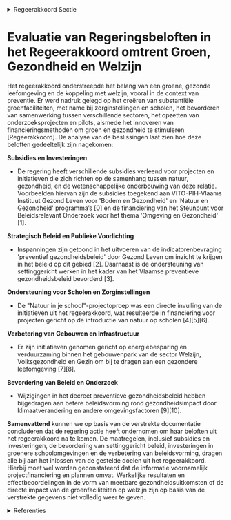 

<details>
        <summary>Regeerakkoord Sectie </summary>
        <p>2.3.7 Groen, gezondheid en welzijn Vanuit het gezondheids- en welzijnsbeleid wordt in het kader van preventie meer aandacht gegeven aan een groene, gezonde leefomgeving. We voorzien zoveel mogelijk zorginstellingen en scholen van substantiële groenfaciliteiten in het kader van de positieve relatie ‘gezondheid– natuurbeleving’. We versterken de samenwerking tussen relevante sectoren om de aangetoonde heilzame werking van groen op de gezondheid beter te benutten en verder wetenschappelijk te onderbouwen. Dit doen we door het opzetten van concrete realisa-ties en pilootprojecten, gekoppeld aan onderzoek. We tasten de mogelijkheden af om innovatieve financieringsmethoden in te zetten, zoals de sociale-impactobligaties (‘social impact bonds’). In overleg met jeugdorganisaties, beheerders, sport- en toerisme-organisaties, zetten we verder in op nabije en toegankelijke natuur, binnen de draagkracht van de gebieden. </p>
        </details> 

# Evaluatie van Regeringsbeloften in het Regeerakkoord omtrent Groen, Gezondheid en Welzijn

Het regeerakkoord onderstreepde het belang van een groene, gezonde leefomgeving en de koppeling met welzijn, vooral in de context van preventie. Er werd nadruk gelegd op het creëren van substantiële groenfaciliteiten, met name bij zorginstellingen en scholen, het bevorderen van samenwerking tussen verschillende sectoren, het opzetten van onderzoeksprojecten en pilots, alsmede het innoveren van financieringsmethoden om groen en gezondheid te stimuleren [Regeerakkoord]. De analyse van de beslissingen laat zien hoe deze beloften gedeeltelijk zijn nagekomen:

**Subsidies en Investeringen**
- De regering heeft verschillende subsidies verleend voor projecten en initiatieven die zich richten op de samenhang tussen natuur, gezondheid, en de wetenschappelijke onderbouwing van deze relatie. Voorbeelden hiervan zijn de subsidies toegekend aan VITO-PIH-Vlaams Instituut Gezond Leven voor 'Bodem en Gezondheid' en 'Natuur en Gezondheid' programma’s \[0\] en de financiering van het Steunpunt voor Beleidsrelevant Onderzoek voor het thema 'Omgeving en Gezondheid' \[1\].

**Strategisch Beleid en Publieke Voorlichting**
- Inspanningen zijn getoond in het uitvoeren van de indicatorenbevraging 'preventief gezondheidsbeleid' door Gezond Leven om inzicht te krijgen in het beleid op dit gebied \[2\]. Daarnaast is de ondersteuning van settinggericht werken in het kader van het Vlaamse preventieve gezondheidsbeleid bevorderd \[3\].

**Ondersteuning voor Scholen en Zorginstellingen**
- De "Natuur in je school"-projectoproep was een directe invulling van de initiatieven uit het regeerakkoord, wat resulteerde in financiering voor projecten gericht op de introductie van natuur op scholen \[4\]\[5\]\[6\].

**Verbetering van Gebouwen en Infrastructuur**
- Er zijn initiatieven genomen gericht op energiebesparing en verduurzaming binnen het gebouwenpark van de sector Welzijn, Volksgezondheid en Gezin om bij te dragen aan een gezondere leefomgeving \[7\]\[8\].

**Bevordering van Beleid en Onderzoek**
- Wijzigingen in het decreet preventieve gezondheidsbeleid hebben bijgedragen aan betere beleidsvorming rond gezondheidsimpact door klimaatverandering en andere omgevingsfactoren \[9\]\[10\].

**Samenvattend** kunnen we op basis van de verstrekte documentatie concluderen dat de regering actie heeft ondernomen om haar beloften uit het regeerakkoord na te komen. De maatregelen, inclusief subsidies en investeringen, de bevordering van settinggericht beleid, investeringen in groenere schoolomgevingen en de verbetering van beleidsvorming, dragen alle bij aan het inlossen van de gestelde doelen uit het regeerakkoord. Hierbij moet wel worden geconstateerd dat de informatie voornamelijk projectfinanciering en plannen omvat. Werkelijke resultaten en effectbeoordelingen in de vorm van meetbare gezondheidsuitkomsten of de directe impact van de groenfaciliteiten op welzijn zijn op basis van de verstrekte gegevens niet volledig weer te geven.

<details>
        <summary> Referenties</summary>
        **[\[0\]](https://beslissingenvlaamseregering.vlaanderen.be/?search=Subsidie%20consortium%20milieugezondheidszorg%20%28VITO-PIH-Vlaams%20Instituut%20Gezond%20Leven%29%20voor%20uitbouw%20programma%E2%80%99s%20%E2%80%98Bodem%20en%20Gezondheid%E2%80%99%20en%20%E2%80%98Natuur%20en%20Gezondheid%E2%80%99&dateOption=select&startDate=2022-12-23T09%3A00%3A00Z&endDate=2022-12-23T09%3A00%3A00Z)** : **(2022-12-23)** Subsidie consortium milieugezondheidszorg (VITO-PIH-Vlaams Instituut Gezond Leven) voor uitbouw programma’s ‘Bodem en Gezondheid’ en ‘Natuur en Gezondheid’ 

**[\[1\]](https://beslissingenvlaamseregering.vlaanderen.be/?search=Oproep%20erkenning%20en%20financiering%20Steunpunt%20voor%20Beleidsrelevant%20Onderzoek%20voor%20het%20thema%20%27Omgeving%20en%20Gezondheid%27%20%282022-2027%29&dateOption=select&startDate=2022-12-02T09%3A00%3A00Z&endDate=2022-12-02T09%3A00%3A00Z)** : **(2022-12-02)** Oproep erkenning en financiering Steunpunt voor Beleidsrelevant Onderzoek voor het thema 'Omgeving en Gezondheid' (2022-2027) 

**[\[2\]](https://beslissingenvlaamseregering.vlaanderen.be/?search=Gezond%20Leven%3A%20subsidie%20voor%20de%20uitvoering%20van%20de%20indicatorenbevraging%20%27preventief%20gezondheidsbeleid%27&dateOption=select&startDate=2021-07-09T08%3A00%3A00Z&endDate=2021-07-09T08%3A00%3A00Z)** : **(2021-07-09)** Gezond Leven: subsidie voor de uitvoering van de indicatorenbevraging 'preventief gezondheidsbeleid' 

**[\[3\]](https://beslissingenvlaamseregering.vlaanderen.be/?search=Beheersovereenkomst%20met%20Vlaams%20Instituut%20Gezond%20Leven%20voor%20ondersteuning%20settinggericht%20werken%20in%20het%20kader%20van%20het%20Vlaamse%20preventieve%20gezondheidsbeleid&dateOption=select&startDate=2021-06-25T08%3A00%3A00Z&endDate=2021-06-25T08%3A00%3A00Z)** : **(2021-06-25)** Beheersovereenkomst met Vlaams Instituut Gezond Leven voor ondersteuning settinggericht werken in het kader van het Vlaamse preventieve gezondheidsbeleid 

**[\[4\]](https://beslissingenvlaamseregering.vlaanderen.be/?search=Projectoproep%20%27Natuur%20in%20je%20school%202023%27&dateOption=select&startDate=2023-03-31T08%3A00%3A00Z&endDate=2023-03-31T08%3A00%3A00Z)** : **(2023-03-31)** Projectoproep 'Natuur in je school 2023' 

**[\[5\]](https://beslissingenvlaamseregering.vlaanderen.be/?search=Projectoproep%20%27Natuur%20in%20je%20school%27%202023%3A%20bijkomend%20budget&dateOption=select&startDate=2023-12-22T09%3A00%3A00Z&endDate=2023-12-22T09%3A00%3A00Z)** : **(2023-12-22)** Projectoproep 'Natuur in je school' 2023: bijkomend budget 

**[\[6\]](https://beslissingenvlaamseregering.vlaanderen.be/?search=Toekenning%20financiering%20laureaten%20projectoproep%20%E2%80%98Natuur%20in%20je%20school%E2%80%99&dateOption=select&startDate=2022-12-23T09%3A00%3A00Z&endDate=2022-12-23T09%3A00%3A00Z)** : **(2022-12-23)** Toekenning financiering laureaten projectoproep ‘Natuur in je school’ 

**[\[7\]](https://beslissingenvlaamseregering.vlaanderen.be/?search=Aanpak%20besteding%20middelen%20voor%20verderzetting%20onderbouwde%20aanpak%20energiebesparing%20gebouwenpark%20sector%20Welzijn%2C%20Volksgezondheid%20en%20Gezin&dateOption=select&startDate=2023-11-23T16%3A00%3A00Z&endDate=2023-11-23T16%3A00%3A00Z)** : **(2023-11-23)** Aanpak besteding middelen voor verderzetting onderbouwde aanpak energiebesparing gebouwenpark sector Welzijn, Volksgezondheid en Gezin 

**[\[8\]](https://beslissingenvlaamseregering.vlaanderen.be/?search=Besteding%20middelen%20Vlaams%20Klimaatfonds%20%28VKF%29%20voor%20verderzetting%20onderbouwde%20aanpak%20energiebesparing%20gebouwenpark%20in%20de%20sector%20Welzijn%2C%20Volksgezondheid%20en%20Gezin&dateOption=select&startDate=2021-07-02T08%3A00%3A00Z&endDate=2021-07-02T08%3A00%3A00Z)** : **(2021-07-02)** Besteding middelen Vlaams Klimaatfonds (VKF) voor verderzetting onderbouwde aanpak energiebesparing gebouwenpark in de sector Welzijn, Volksgezondheid en Gezin 

**[\[9\]](https://beslissingenvlaamseregering.vlaanderen.be/?search=Wijziging%20decreet%20preventieve%20gezondheidsbeleid&dateOption=select&startDate=2023-04-28T08%3A00%3A00Z&endDate=2023-04-28T08%3A00%3A00Z)** : **(2023-04-28)** Wijziging decreet preventieve gezondheidsbeleid 

**[\[10\]](https://beslissingenvlaamseregering.vlaanderen.be/?search=Wijziging%20decreet%20preventieve%20gezondheidsbeleid&dateOption=select&startDate=2023-09-15T08%3A00%3A00Z&endDate=2023-09-15T08%3A00%3A00Z)** : **(2023-09-15)** Wijziging decreet preventieve gezondheidsbeleid 
        </details> 

